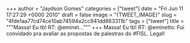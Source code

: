 
+++
author = "Jaydson Gomes"
categories = ["tweet"]
date = "Fri Jun 11 17:27:29 +0000 2010"
draft = false
image = "{TWEET_IMAGE}"
slug = "4fde1aa77cd74ce10ab74594a2cc941dd863311b"
tags = ["tweet"]
title = """Massa! Eu tb! RT: @eminet..."""
+++
Massa! Eu tb! RT: @eminetto: Fui convidado pra avaliar as propostas de palestras do #FISL. Legal!
